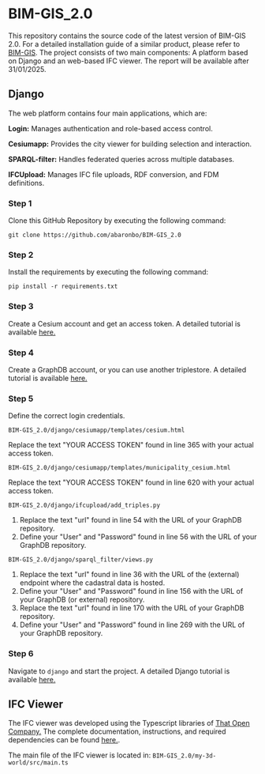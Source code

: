 # BIM-GIS_2.0

This repository contains the source code of the latest version of BIM-GIS 2.0. For a detailed installation guide of a similar product, please refer to [BIM-GIS](https://github.com/abaronbo/BIM-GIS/). The project consists of two main components: A platform based on Django and an web-based IFC viewer. The report will be available after 31/01/2025.

## Django

The web platform contains four main applications, which are:

**Login:** Manages authentication and role-based access control.

**Cesiumapp:** Provides the city viewer for building selection and interaction.

**SPARQL-filter:** Handles federated queries across multiple databases.

**IFCUpload:** Manages IFC file uploads, RDF conversion, and FDM definitions.

### Step 1
Clone this GitHub Repository by executing the following command:

`git clone https://github.com/abaronbo/BIM-GIS_2.0`

### Step 2
Install the requirements by executing the following command:

`pip install -r requirements.txt`

### Step 3
Create a Cesium account and get an access token. A detailed tutorial is available [here.](https://cesium.com/learn/cesiumjs-learn/cesiumjs-quickstart/)

### Step 4
Create a GraphDB account, or you can use another triplestore. A detailed tutorial is available [here.](https://graphdb.ontotext.com)

### Step 5
Define the correct login credentials.

`BIM-GIS_2.0/django/cesiumapp/templates/cesium.html`

Replace the text "YOUR ACCESS TOKEN" found in line 365 with your actual access token.

`BIM-GIS_2.0/django/cesiumapp/templates/municipality_cesium.html`

Replace the text "YOUR ACCESS TOKEN" found in line 620 with your actual access token.

`BIM-GIS_2.0/django/ifcupload/add_triples.py`

1. Replace the text "url" found in line 54 with the URL of your GraphDB repository.
2. Define your "User" and "Password" found in line 56 with the URL of your GraphDB repository.

`BIM-GIS_2.0/django/sparql_filter/views.py`
1. Replace the text "url" found in line 36 with the URL of the (external) endpoint where the cadastral data is hosted.
2. Define your "User" and "Password" found in line 156 with the URL of your GraphDB (or external) repository.
3. Replace the text "url" found in line 170 with the URL of your GraphDB repository.
4. Define your "User" and "Password" found in line 269 with the URL of your GraphDB repository.

### Step 6
Navigate to `django` and start the project. A detailed Django tutorial is available [here.](https://www.w3schools.com/django/django_intro.php)

## IFC Viewer

The IFC viewer was developed using the Typescript libraries of [That Open Company.](https://docs.thatopen.com/intro) The complete documentation, instructions, and required dependencies can be found [here.](https://docs.thatopen.com/components/getting-started). 

The main file of the IFC viewer is located in:
`BIM-GIS_2.0/my-3d-world/src/main.ts`






